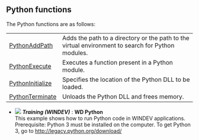 
## Python functions
			

<a name="NOTE1"></a>
<a name="NOTE1_1"></a>
The Python functions are as follows: 



|   |   |
| --- | --- |
| [PythonAddPath](../WDLang6/1410088169.md) | Adds the path to a directory or the path to the virtual environment to search for Python modules. |
| [PythonExecute](../WDLang6/1410088102.md) | Executes a function present in a Python module. |
| [PythonInitialize](../WDLang6/1410088100.md) | Specifies the location of the Python DLL to be loaded. |
| [PythonTerminate](../WDLang6/1410088101.md) | Unloads the Python DLL and frees memory. |




- ![](https://doc.pcsoft.fr/en-US/images/image.awp?langid=3&name=WDPython.gif) ***Training (WINDEV)*** : **WD Python** <br>This example shows how to run Python code in WINDEV applications.<br>Prerequisite: Python 3 must be installed on the computer. To get Python 3, go to http://legacy.python.org/download/




